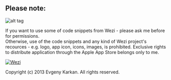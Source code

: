 Please note:
-----------

![alt tag](https://raw.github.com/EvgenyKarkan/Wezi/master/Wezi/Resourses/Images/app_icons/gitHubIcon.png)

If you want to use some of code snippets from Wezi - please ask me before for permissions.   
Otherwise, use of the code snippets and any kind of Wezi project's recources - e.g. logo, app icon, icons, images, is prohibited.
Exclusive rights to distribute application through the Apple App Store belongs only to me. 

[![Wezi](https://raw.github.com/EvgenyKarkan/Wezi/master/Wezi/Resourses/Images/Download_on_the_App_Store_Badge_US-UK_135x40.png)](https://itunes.apple.com/us/app/wezi/id701115901?mt=8 "Wezi") 

Copyright (c) 2013 Evgeny Karkan. All rights reserved.

